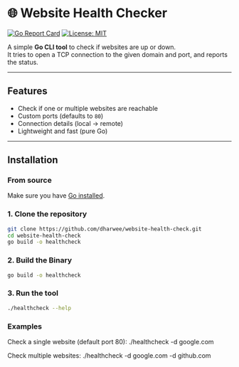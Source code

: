 # 🌐 Website Health Checker

[![Go Report Card](https://goreportcard.com/badge/github.com/<your-username>/website-health-check)](https://goreportcard.com/report/github.com/<your-username>/website-health-check)
[![License: MIT](https://img.shields.io/badge/License-MIT-blue.svg)](LICENSE)

A simple **Go CLI tool** to check if websites are up or down.  
It tries to open a TCP connection to the given domain and port, and reports the status.

---

##  Features
- Check if one or multiple websites are reachable  
- Custom ports (defaults to `80`)  
- Connection details (local → remote)  
- Lightweight and fast (pure Go)  

---

## Installation

### From source
Make sure you have [Go installed](https://go.dev/doc/install).

### 1. Clone the repository
```sh
git clone https://github.com/dharwee/website-health-check.git
cd website-health-check
go build -o healthcheck

```
### 2. Build the Binary
```sh
go build -o healthcheck
```
### 3. Run the tool
```sh
./healthcheck --help
```

### Examples
Check a single website (default port 80):
./healthcheck -d google.com

Check multiple websites:
./healthcheck -d google.com -d github.com